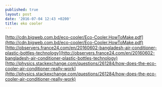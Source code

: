 ```yaml
---
published: true
layout: post
date: '2016-07-04 12:43 +0200'
title: eko cooler
---
```

[http://cdn.bigweb.com.bd/eco-cooler/Eco-Cooler.HowToMake.pdf](http://cdn.bigweb.com.bd/eco-cooler/Eco-Cooler.HowToMake.pdf)  
[http://observers.france24.com/en/20160602-bangladesh-air-conditioner-plastic-bottles-technology](http://observers.france24.com/en/20160602-bangladesh-air-conditioner-plastic-bottles-technology)  
[http://physics.stackexchange.com/questions/261284/how-does-the-eco-cooler-air-conditioner-really-work](http://physics.stackexchange.com/questions/261284/how-does-the-eco-cooler-air-conditioner-really-work)  

